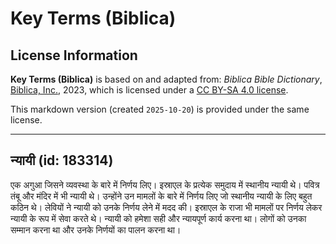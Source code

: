 # Key Terms (Biblica)

## License Information

**Key Terms (Biblica)** is based on and adapted from: _Biblica Bible Dictionary_, [Biblica, Inc.](https://www.biblica.com/), 2023, which is licensed under a [CC BY-SA 4.0 license](https://creativecommons.org/licenses/by-sa/4.0/legalcode.en).

This markdown version (created `2025-10-20`) is provided under the same license.



--------------------------------

## न्यायी (id: 183314)

एक अगुआ जिसने व्यवस्था के बारे में निर्णय लिए। इस्राएल के प्रत्येक समुदाय में स्थानीय न्यायी थे। पवित्र तंबू और मंदिर में भी न्यायी थे। उन्होंने उन मामलों के बारे में निर्णय लिए जो स्थानीय न्यायी के लिए बहुत कठिन थे। लेवियों ने न्यायी को उनके निर्णय लेने में मदद की। इस्राएल के राजा भी मामलों पर निर्णय लेकर न्यायी के रूप में सेवा करते थे। न्यायी को हमेशा सही और न्यायपूर्ण कार्य करना था। लोगों को उनका सम्मान करना था और उनके निर्णयों का पालन करना था।


